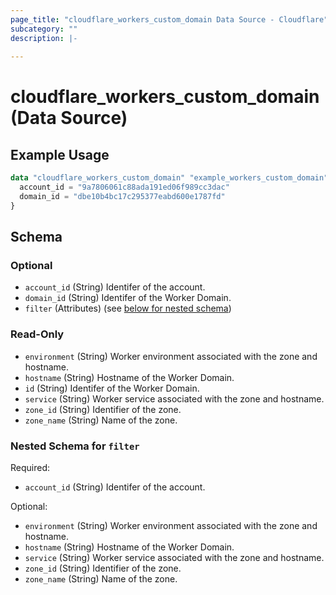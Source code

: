 ```yaml
---
page_title: "cloudflare_workers_custom_domain Data Source - Cloudflare"
subcategory: ""
description: |-
  
---
```


# cloudflare_workers_custom_domain (Data Source)



## Example Usage

```terraform
data "cloudflare_workers_custom_domain" "example_workers_custom_domain" {
  account_id = "9a7806061c88ada191ed06f989cc3dac"
  domain_id = "dbe10b4bc17c295377eabd600e1787fd"
}
```

<!-- schema generated by tfplugindocs -->
## Schema

### Optional

- `account_id` (String) Identifer of the account.
- `domain_id` (String) Identifer of the Worker Domain.
- `filter` (Attributes) (see [below for nested schema](#nestedatt--filter))

### Read-Only

- `environment` (String) Worker environment associated with the zone and hostname.
- `hostname` (String) Hostname of the Worker Domain.
- `id` (String) Identifer of the Worker Domain.
- `service` (String) Worker service associated with the zone and hostname.
- `zone_id` (String) Identifier of the zone.
- `zone_name` (String) Name of the zone.

<a id="nestedatt--filter"></a>
### Nested Schema for `filter`

Required:

- `account_id` (String) Identifer of the account.

Optional:

- `environment` (String) Worker environment associated with the zone and hostname.
- `hostname` (String) Hostname of the Worker Domain.
- `service` (String) Worker service associated with the zone and hostname.
- `zone_id` (String) Identifier of the zone.
- `zone_name` (String) Name of the zone.


